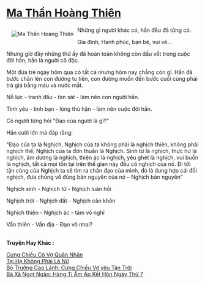 <a href="https://utruyen.com/ma-than-hoang-thien/17319/" title="Ma Thần Hoàng Thiên"><h1>Ma Thần Hoàng Thiên</h1></a><div style="display:table"><img align="right" style="float: left; padding: 10px;" src="https://utruyen.com/images/story/200x260/ma-than-hoang-thien.jpg" alt="Ma Thần Hoàng Thiên">Những gì người khác có, hắn đều đã từng có.<p></p>Gia đình, Hạnh phúc, bạn bè, vui vẻ...<p></p>Nhưng giờ đây những thứ ấy đã hoàn toàn không còn dấu vết trong cuộc đời hắn, hắn là người cô độc.<p></p>Một đứa trẻ ngày hôm qua có tất cả nhưng hôm nay chẳng còn gì. Hắn đã bước chân lên con đường tu tiên, con đường muốn đến bước cuối cùng phải trả giá bằng máu và nước mắt.<p></p>Nỗ lực - tranh đấu - tàn sát - làm nên con người hắn. <p></p>Tình yêu - tình bạn - lòng thù hận - làm nên cuộc đời hắn. <p></p>Có người từng hỏi "Đạo của ngươi là gì?" <p></p>Hắn cười lớn mà đáp rằng: <p></p>"Đạo của ta là Nghịch, Nghịch của ta không phải là nghịch thiên, không phải nghịch thế, Nghịch của ta đơn thuần là Nghịch. Sinh tử là nghịch, thực hư là nghịch, âm dương là nghịch, thiện ác là nghịch, yêu ghét là nghịch, vui buồn là nghịch, tất cả mọi tồn tại trên thế gian này đều có nghịch của nó. Đi tới tận cùng của Nghịch ta sẽ tìm ra chân đạo của mình, đó là dung hợp cái đối nghịch, đưa chúng về đúng bản nguyên của nó – Nghịch bản nguyên” <p></p>Nghịch sinh - Nghịch tử - Nghịch luân hồi <p></p>Nghịch trời - Nghịch đất - Nghịch càn khôn <p></p>Nghịch thiện - Nghịch ác - tâm vô nghĩ <p></p>Vấn thiên - Vấn địa - Đạo vô nhai? </div><p><br><b>Truyện Hay Khác :</b></p><a href="https://utruyen.com/cung-chieu-co-vo-quan-nhan/21948/" alt="Cưng Chiều Cô Vợ Quân Nhân">Cưng Chiều Cô Vợ Quân Nhân</a><br/><a href="https://www.flickr.com/photos/184340401@N07/48729634543/" alt="Tại Hạ Không Phải Là Nữ">Tại Hạ Không Phải Là Nữ</a><br/><a href="https://github.com/quanluxury/ngontinhhot/tree/master/truyenhay/19070/" alt="Bộ Trưởng Cao Lãnh: Cưng Chiều Vợ yêu Tận Trời">Bộ Trưởng Cao Lãnh: Cưng Chiều Vợ yêu Tận Trời</a><br/><a href="https://github.com/quanluxury/ngontinhhot/tree/master/truyenhay/17405/" alt="Bà Xã Ngọt Ngào: Hàng Tỉ Ấm Áp Kết Hôn Ngày Thứ 7">Bà Xã Ngọt Ngào: Hàng Tỉ Ấm Áp Kết Hôn Ngày Thứ 7</a><br/>